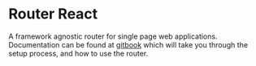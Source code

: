 # Router React

A framework agnostic router for single page web applications. Documentation can be found at [gitbook](https://snapgravy.gitbook.io/router) which will take you through the setup process, and how to use the router.

